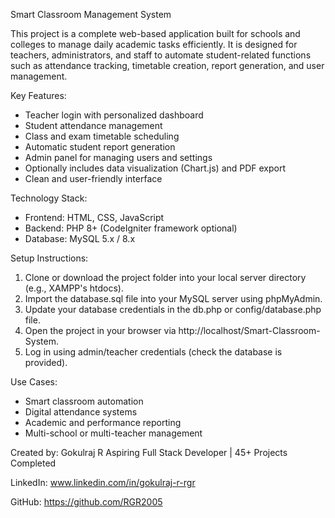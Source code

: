 Smart Classroom Management System

This project is a complete web-based application built for schools and colleges to manage daily academic tasks efficiently. It is designed for teachers, administrators, and staff to automate student-related functions such as attendance tracking, timetable creation, report generation, and user management.

Key Features:
- Teacher login with personalized dashboard
- Student attendance management
- Class and exam timetable scheduling
- Automatic student report generation
- Admin panel for managing users and settings
- Optionally includes data visualization (Chart.js) and PDF export
- Clean and user-friendly interface

Technology Stack:
- Frontend: HTML, CSS, JavaScript
- Backend: PHP 8+ (CodeIgniter framework optional)
- Database: MySQL 5.x / 8.x

Setup Instructions:
1. Clone or download the project folder into your local server directory (e.g., XAMPP's htdocs).
2. Import the database.sql file into your MySQL server using phpMyAdmin.
3. Update your database credentials in the db.php or config/database.php file.
4. Open the project in your browser via http://localhost/Smart-Classroom-System.
5. Log in using admin/teacher credentials (check the database is provided).

Use Cases:
- Smart classroom automation
- Digital attendance systems
- Academic and performance reporting
- Multi-school or multi-teacher management

Created by:
Gokulraj R
Aspiring Full Stack Developer | 45+ Projects Completed

LinkedIn: www.linkedin.com/in/gokulraj-r-rgr

GitHub: https://github.com/RGR2005

